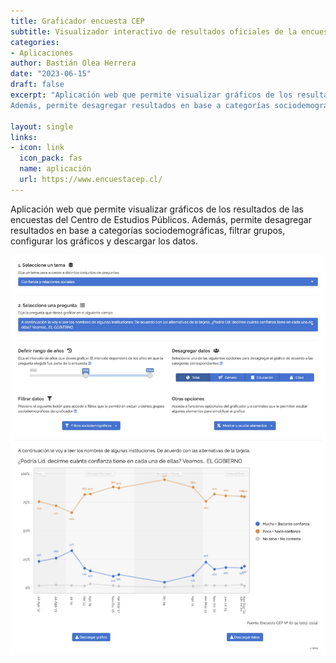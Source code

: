 ```yaml
---
title: Graficador encuesta CEP
subtitle: Visualizador interactivo de resultados oficiales de la encuesta CEP
categories:
- Aplicaciones
author: Bastián Olea Herrera
date: "2023-06-15"
draft: false
excerpt: "Aplicación web que permite visualizar gráficos de los resultados de las encuestas del Centro de Estudios Públicos.
Además, permite desagregar resultados en base a categorías sociodemográficas, filtrar grupos, configurar los gráficos y descargar los datos."

layout: single
links:
- icon: link
  icon_pack: fas
  name: aplicación
  url: https://www.encuestacep.cl/
---
```


Aplicación web que permite visualizar gráficos de los resultados de las encuestas del Centro de Estudios Públicos.
Además, permite desagregar resultados en base a categorías sociodemográficas, filtrar grupos, configurar los gráficos y descargar los datos.

![](pantallazo_graficador_cep.jpg)